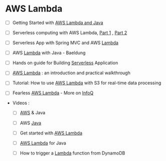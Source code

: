 # AWS Lambda
- [ ] Getting Started with [AWS Lambda and Java](https://www.unicon.net/about/blogs/getting-started-aws-lambda-and-java)
- [ ] Serverless computing with AWS Lambda, [Part 1](https://www.javaworld.com/article/3210726/application-development/serverless-computing-with-aws-lambda.html) , [Part 2](https://www.javaworld.com/article/3248595/application-development/serverless-computing-with-aws-lambda-part-2-aws-lambda-with-dynamodb.html)
- [ ] Serverless App with Spring MVC and AWS [Lambda](https://medium.com/@joeyvmason/developing-serverless-applications-with-spring-mvc-and-aws-lambda-151f0e7a2602)
- [ ] AWS [Lambda]((http://www.baeldung.com/java-aws-lambda)) with Java - Baeldung
- [ ] Hands on guide for Building [Serverless](https://github.com/shekhargulati/hands-on-serverless-guide) Application
- [ ] [AWS Lambda](https://cloudacademy.com/blog/aws-lambda-introduction/) : an introduction and practical walkthrough
- [ ] Tutorial: How to use [AWS Lambda](https://examples.javacodegeeks.com/software-development/amazon-aws/tutorial-use-aws-lambda-s3-real-time-data-processing/) with S3 for real-time data processing
- [ ] Fearless [AWS Lambda](https://www.infoq.com/presentations/jvm-aws-lambda) - More on [InfoQ](https://www.infoq.com/aws-lambda)


+ Videos :
  - [ ] [AWS](https://www.youtube.com/playlist?list=PL2E934wazTBgxfwF_bFIPercCCqjz24fm) & Java
  - [ ] AWS [Java](https://www.youtube.com/channel/UCVfbqgVxm6-o18Ew_ND8d7Q/videos?sort=da&view=0&flow=grid)
  - [ ] Get started with [AWS Lambda](https://www.youtube.com/playlist?list=PLzvRQMJ9HDiSQMe68cti8cupI0mzLk1Gc)
  - [ ] [AWS Lambda](https://www.youtube.com/channel/UC6c4tPa0kRK9g7Z8npMDQxQ/playlists) for Java


  - [ ] How to trigger a [Lambda](https://www.youtube.com/watch?v=jgiZ9QUYqyM) function from DynamoDB
